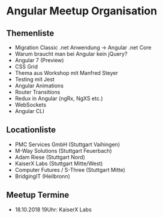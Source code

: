 # Angular Meetup Organisation

## Themenliste
- Migration Classic .net Anwendung -> Angular .net Core
- Warum braucht man bei Angular kein jQuery?
- Angular 7 (Preview)
- CSS Grid
- Thema aus Workshop mit Manfred Steyer
- Testing mit Jest
- Angular Animations
- Router Transitions
- Redux in Angular (ngRx, NgXS etc.)
- WebSockets
- Angular CLI

## Locationliste
- PMC Services GmbH (Stuttgart Vaihingen)
- M-Way Solutions (Stuttgart Feuerbach)
- Adam Riese (Stuttgart Nord)
- KaiserX Labs (Stuttgart Mitte/West)
- Computer Futures / S-Three (Stuttgart Mitte)
- BridgingIT (Heilbronn)

## Meetup Termine
- 18.10.2018 19Uhr: KaiserX Labs
